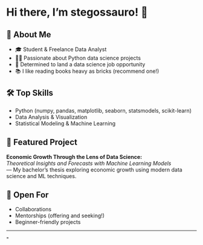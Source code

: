 # Hi there, I’m stegossauro! 🦕

## 👋 About Me
- 🎓 Student & Freelance Data Analyst  
- 🧑‍💻 Passionate about Python data science projects  
- 🚀 Determined to land a data science job opportunity  
- 📚 I like reading books heavy as bricks (recommend one!)

## 🛠️ Top Skills
- Python (numpy, pandas, matplotlib, seaborn, statsmodels, scikit-learn)
- Data Analysis & Visualization
- Statistical Modeling & Machine Learning

## 🌟 Featured Project
**Economic Growth Through the Lens of Data Science:**  
*Theoretical Insights and Forecasts with Machine Learning Models*  
— My bachelor’s thesis exploring economic growth using modern data science and ML techniques.

## 🌱 Open For
- Collaborations
- Mentorships (offering and seeking!)
- Beginner-friendly projects

---
"  
